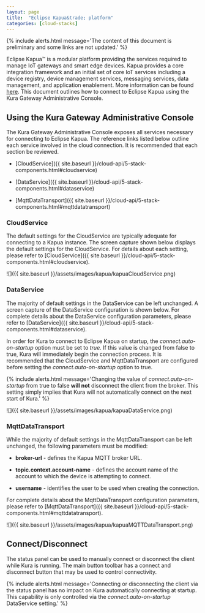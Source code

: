 ```yaml
---
layout: page
title:  "Eclipse Kapua&trade; platform"
categories: [cloud-stacks]
---
```


{% include alerts.html message='The content of this document is preliminary and some links are not updated.' %}

Eclipse Kapua™ is a modular platform providing the services required to manage IoT gateways and smart edge devices. Kapua provides a core integration framework and an initial set of core IoT services including a device registry, device management services, messaging services, data management, and application enablement. More information can be found <a href="http://www.eclipse.org/kapua/" about="_blank">here</a>. This document outlines how to connect to Eclipse Kapua using the Kura Gateway Administrative Console.


## Using the Kura Gateway Administrative Console

The Kura Gateway Administrative Console exposes all services necessary for connecting to Eclipse Kapua. The reference links listed below outline each service involved in the cloud connection. It is recommended that each section be reviewed.

- [CloudService]({{ site.baseurl }}/cloud-api/5-stack-components.html#cloudservice)

- [DataService]({{ site.baseurl }}/cloud-api/5-stack-components.html#dataservice)

- [MqttDataTransport]({{ site.baseurl }}/cloud-api/5-stack-components.html#mqttdatatransport)

### CloudService

The default settings for the CloudService are typically adequate for connecting to a Kapua instance. The screen capture shown below displays the default settings for the CloudService. For details about each setting, please refer to [CloudService]({{ site.baseurl }}/cloud-api/5-stack-components.html#cloudservice).

![]({{ site.baseurl }}/assets/images/kapua/kapuaCloudService.png)

### DataService

The majority of default settings in the DataService can be left unchanged. A screen capture of the DataService configuration is shown below. For complete details about the DataService configuration parameters, please refer to [DataService]({{ site.baseurl }}/cloud-api/5-stack-components.html#dataservice).

In order for Kura to connect to Eclipse Kapua on startup, the *connect.auto-on-startup* option must be set to *true.* If this value is changed from false to true, Kura will immediately begin the connection process. It is recommended that the CloudService and MqttDataTransport are configured before setting the *connect.auto-on-startup* option to true.

{% include alerts.html message='Changing the value of *connect.auto-on-startup* from true to false **will not** disconnect the client from the broker. This setting simply implies that Kura will not automatically connect on the next start of Kura.' %}

![]({{ site.baseurl }}/assets/images/kapua/kapuaDataService.png)

### MqttDataTransport

While the majority of default settings in the MqttDataTransport can be left unchanged, the following parameters must be modified:

- **broker-url** - defines the Kapua MQTT broker URL.

- **topic.context.account-name** - defines the account name of the account to which the device is attempting to connect.

- **username** - identifies the user to be used when creating the connection.

For complete details about the MqttDataTransport configuration parameters, please refer to [MqttDataTransport]({{ site.baseurl }}/cloud-api/5-stack-components.html#mqttdatatransport).

![]({{ site.baseurl }}/assets/images/kapua/kapuaMQTTDataTransport.png)

## Connect/Disconnect

The status panel can be used to manually connect or disconnect the client while Kura is running. The main button toolbar has a connect and disconnect button that may be used to control connectivity.

{% include alerts.html message='Connecting or disconnecting the client via the status panel has no impact on Kura automatically connecting at startup. This capability is only controlled via the *connect.auto-on-startup* DataService setting.' %}
